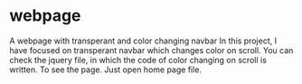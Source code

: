 # webpage
A webpage with transperant and color changing navbar
In this project, I have focused on transperant navbar which changes color on scroll.
You can check the jquery file, in which the code of color changing  on scroll is written.
To see the page.
Just open home page file.
